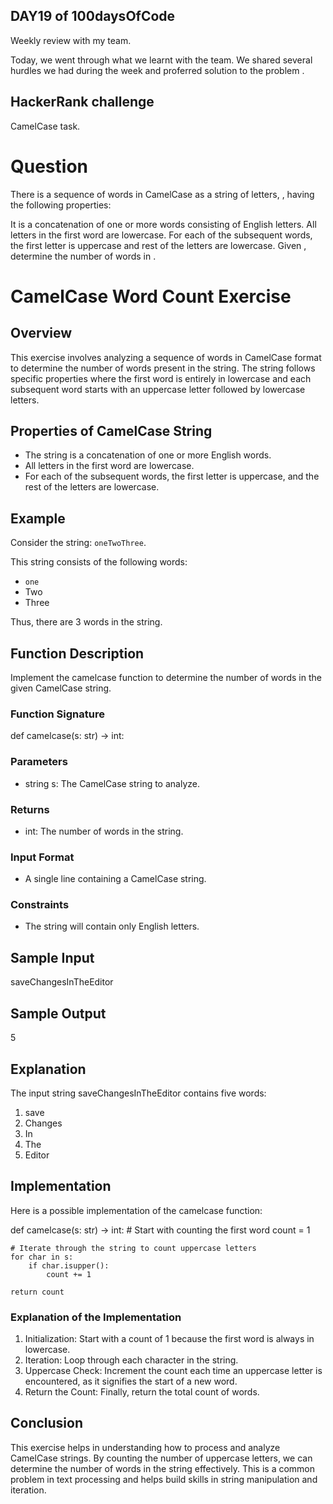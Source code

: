 ## DAY19 of 100daysOfCode
Weekly review with my team.

Today, we went through what we learnt with the team. We shared several hurdles we had during the week and proferred solution to the problem .

## HackerRank challenge
CamelCase task.

 # Question
There is a sequence of words in CamelCase as a string of letters, , having the following properties:

It is a concatenation of one or more words consisting of English letters.
All letters in the first word are lowercase.
For each of the subsequent words, the first letter is uppercase and rest of the letters are lowercase.
Given , determine the number of words in .


# CamelCase Word Count Exercise

## Overview

This exercise involves analyzing a sequence of words in CamelCase format to determine the number of words present in the string. The string follows specific properties where the first word is entirely in lowercase and each subsequent word starts with an uppercase letter followed by lowercase letters.

## Properties of CamelCase String

- The string is a concatenation of one or more English words.
- All letters in the first word are lowercase.
- For each of the subsequent words, the first letter is uppercase, and the rest of the letters are lowercase.

## Example

Consider the string: `oneTwoThree`.

This string consists of the following words:
- `one`
- Two
- Three

Thus, there are 3 words in the string.

## Function Description

Implement the camelcase function to determine the number of words in the given CamelCase string.

### Function Signature

def camelcase(s: str) -> int:

### Parameters

- string s: The CamelCase string to analyze.

### Returns

- int: The number of words in the string.

### Input Format

- A single line containing a CamelCase string.

### Constraints

- The string will contain only English letters.

## Sample Input

saveChangesInTheEditor

## Sample Output

5

## Explanation

The input string saveChangesInTheEditor contains five words:
1. save
2. Changes
3. In
4. The
5. Editor

## Implementation

Here is a possible implementation of the camelcase function:

def camelcase(s: str) -> int:
    # Start with counting the first word
    count = 1
    
    # Iterate through the string to count uppercase letters
    for char in s:
        if char.isupper():
            count += 1
    
    return count

### Explanation of the Implementation

1. Initialization: Start with a count of 1 because the first word is always in lowercase.
2. Iteration: Loop through each character in the string.
3. Uppercase Check: Increment the count each time an uppercase letter is encountered, as it signifies the start of a new word.
4. Return the Count: Finally, return the total count of words.

## Conclusion

This exercise helps in understanding how to process and analyze CamelCase strings. By counting the number of uppercase letters, we can determine the number of words in the string effectively. This is a common problem in text processing and helps build skills in string manipulation and iteration.